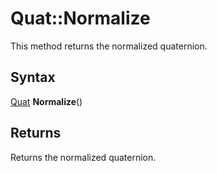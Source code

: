 # Quat::Normalize

This method returns the normalized quaternion.

## Syntax

[Quat](Quat.md) **Normalize**()

## Returns

Returns the normalized quaternion.
